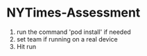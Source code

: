 # NYTimes-Assessment

1. run the command 'pod install' if needed
2. set team if running on a real device
3. Hit run
	

